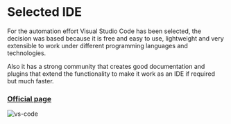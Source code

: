 # Selected IDE

For the automation effort Visual Studio Code has been selected, the decision was based because it is free and easy to use, lightweight and very extensible to work under different programming languages and technologies.

Also it has a strong community that creates good documentation and plugins that extend the functionality to make it work as an IDE if required but much faster. 

### [Official page](https://code.visualstudio.com/)

![vs-code](img/vs-code.png)
